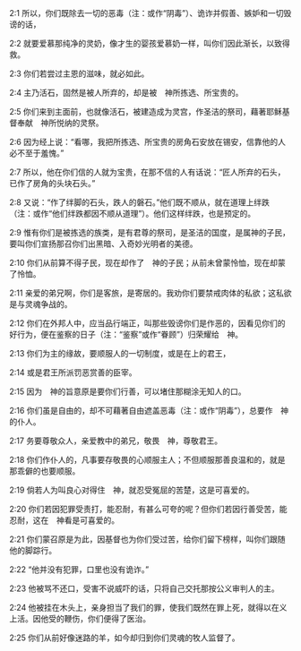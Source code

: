 <a id="1"></a>2:1  所以，你们既除去一切的恶毒（注：或作“阴毒”）、诡诈并假善、嫉妒和一切毁谤的话，  

<a id="2"></a>2:2  就要爱慕那纯净的灵奶，像才生的婴孩爱慕奶一样，叫你们因此渐长，以致得救。  

<a id="3"></a>2:3  你们若尝过主恩的滋味，就必如此。  

<a id="4"></a>2:4  主乃活石，固然是被人所弃的，却是被　神所拣选、所宝贵的。  

<a id="5"></a>2:5  你们来到主面前，也就像活石，被建造成为灵宫，作圣洁的祭司，藉著耶稣基督奉献　神所悦纳的灵祭。  

<a id="6"></a>2:6  因为经上说：“看哪，我把所拣选、所宝贵的房角石安放在锡安，信靠他的人必不至于羞愧。”  

<a id="7"></a>2:7  所以，他在你们信的人就为宝贵，在那不信的人有话说：“匠人所弃的石头，已作了房角的头块石头。”  

<a id="8"></a>2:8  又说：“作了绊脚的石头，跌人的磐石。”他们既不顺从，就在道理上绊跌（注：或作“他们绊跌都因不顺从道理”）。他们这样绊跌，也是预定的。  

<a id="9"></a>2:9  惟有你们是被拣选的族类，是有君尊的祭司，是圣洁的国度，是属神的子民，要叫你们宣扬那召你们出黑暗、入奇妙光明者的美德。  

<a id="10"></a>2:10  你们从前算不得子民，现在却作了　神的子民；从前未曾蒙怜恤，现在却蒙了怜恤。  

<a id="11"></a>2:11  亲爱的弟兄啊，你们是客旅，是寄居的。我劝你们要禁戒肉体的私欲；这私欲是与灵魂争战的。  

<a id="12"></a>2:12  你们在外邦人中，应当品行端正，叫那些毁谤你们是作恶的，因看见你们的好行为，便在鉴察的日子（注：“鉴察”或作“眷顾”）归荣耀给　神。  

<a id="13"></a>2:13  你们为主的缘故，要顺服人的一切制度，或是在上的君王，  

<a id="14"></a>2:14  或是君王所派罚恶赏善的臣宰。  

<a id="15"></a>2:15  因为　神的旨意原是要你们行善，可以堵住那糊涂无知人的口。  

<a id="16"></a>2:16  你们虽是自由的，却不可藉著自由遮盖恶毒（注：或作“阴毒”），总要作　神的仆人。  

<a id="17"></a>2:17  务要尊敬众人，亲爱教中的弟兄，敬畏　神，尊敬君王。  

<a id="18"></a>2:18  你们作仆人的，凡事要存敬畏的心顺服主人；不但顺服那善良温和的，就是那乖僻的也要顺服。  

<a id="19"></a>2:19  倘若人为叫良心对得住　神，就忍受冤屈的苦楚，这是可喜爱的。  

<a id="20"></a>2:20  你们若因犯罪受责打，能忍耐，有甚么可夸的呢？但你们若因行善受苦，能忍耐，这在　神看是可喜爱的。  

<a id="21"></a>2:21  你们蒙召原是为此，因基督也为你们受过苦，给你们留下榜样，叫你们跟随他的脚踪行。  

<a id="22"></a>2:22  “他并没有犯罪，口里也没有诡诈。”  

<a id="23"></a>2:23  他被骂不还口，受害不说威吓的话，只将自己交托那按公义审判人的主。  

<a id="24"></a>2:24  他被挂在木头上，亲身担当了我们的罪，使我们既然在罪上死，就得以在义上活。因他受的鞭伤，你们便得了医治。  

<a id="25"></a>2:25  你们从前好像迷路的羊，如今却归到你们灵魂的牧人监督了。  
